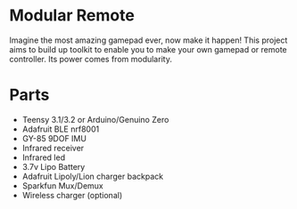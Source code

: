 # Modular Remote
Imagine the most amazing gamepad ever, now make it happen!
This project aims to build up toolkit to enable you to make your own gamepad or remote controller.
Its power comes from modularity.


# Parts
* Teensy 3.1/3.2 or Arduino/Genuino Zero
* Adafruit BLE nrf8001
* GY-85 9DOF IMU
* Infrared receiver
* Infrared led
* 3.7v Lipo Battery
* Adafruit Lipoly/Lion charger backpack
* Sparkfun Mux/Demux
* Wireless charger (optional)
